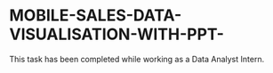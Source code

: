 # MOBILE-SALES-DATA-VISUALISATION-WITH-PPT-
This task has been completed while working as a Data Analyst Intern.

